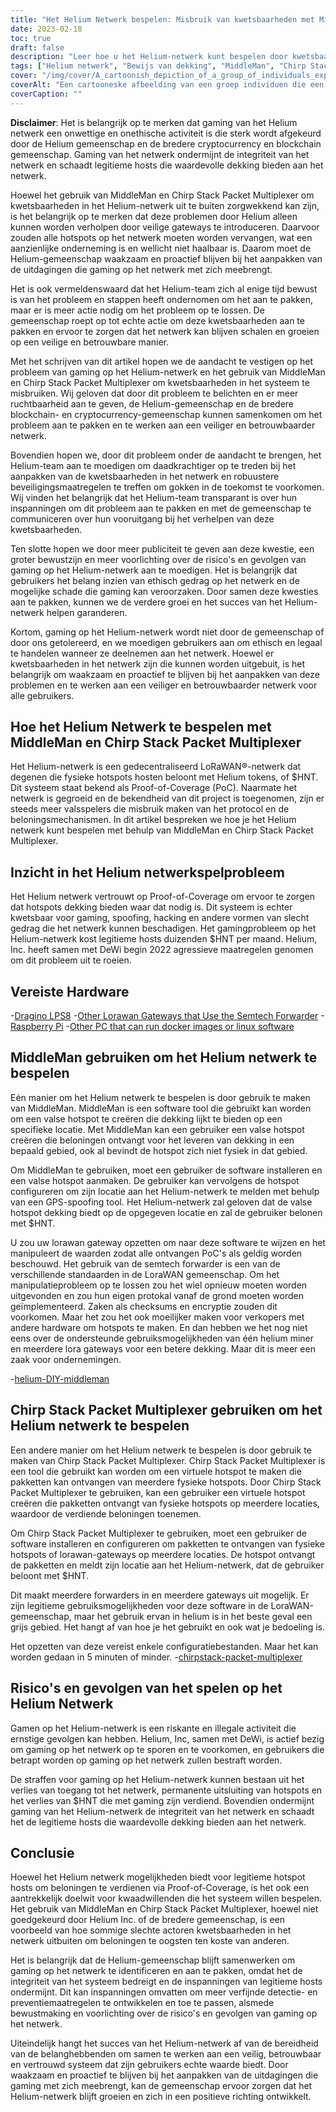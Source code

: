 ```yaml
---
title: "Het Helium Netwerk bespelen: Misbruik van kwetsbaarheden met MiddleMan en Chirp Stack Packet Multiplexer."
date: 2023-02-18
toc: true
draft: false
description: "Leer hoe u het Helium-netwerk kunt bespelen door kwetsbaarheden te misbruiken met MiddleMan en Chirp Stack Packet Multiplexer, en wat de risico's en gevolgen daarvan zijn."
tags: ["Helium netwerk", "Bewijs van dekking", "MiddleMan", "Chirp Stack Packet Multiplexer", "gaming", "kwetsbaarheden uitbuiten", "LoRaWAN-netwerk", "cryptocurrency", "blockchain", "gedecentraliseerd netwerk", "hotspots", "spoofing", "vreemdgaan", "illegale activiteit", "sancties", "integriteit van het netwerk", "beloningen", "kwaadwillende actoren", "netwerkbeveiliging", "legitieme gastheren"]
cover: "/img/cover/A_cartoonish_depiction_of_a_group_of_individuals_exploiting.png"
coverAlt: "Een cartooneske afbeelding van een groep individuen die een heliumballon exploiteren met een afbeelding van een LoRaWAN-gateway en MiddleMan of Chirp Stack Packet Multiplexer op de achtergrond."
coverCaption: ""
---
```


**Disclaimer**:
Het is belangrijk op te merken dat gaming van het Helium netwerk een onwettige en onethische activiteit is die sterk wordt afgekeurd door de Helium gemeenschap en de bredere cryptocurrency en blockchain gemeenschap. Gaming van het netwerk ondermijnt de integriteit van het netwerk en schaadt legitieme hosts die waardevolle dekking bieden aan het netwerk.

Hoewel het gebruik van MiddleMan en Chirp Stack Packet Multiplexer om kwetsbaarheden in het Helium-netwerk uit te buiten zorgwekkend kan zijn, is het belangrijk op te merken dat deze problemen door Helium alleen kunnen worden verholpen door veilige gateways te introduceren. Daarvoor zouden alle hotspots op het netwerk moeten worden vervangen, wat een aanzienlijke onderneming is en wellicht niet haalbaar is. Daarom moet de Helium-gemeenschap waakzaam en proactief blijven bij het aanpakken van de uitdagingen die gaming op het netwerk met zich meebrengt.

Het is ook vermeldenswaard dat het Helium-team zich al enige tijd bewust is van het probleem en stappen heeft ondernomen om het aan te pakken, maar er is meer actie nodig om het probleem op te lossen. De gemeenschap roept op tot echte actie om deze kwetsbaarheden aan te pakken en ervoor te zorgen dat het netwerk kan blijven schalen en groeien op een veilige en betrouwbare manier.

Met het schrijven van dit artikel hopen we de aandacht te vestigen op het probleem van gaming op het Helium-netwerk en het gebruik van MiddleMan en Chirp Stack Packet Multiplexer om kwetsbaarheden in het systeem te misbruiken. Wij geloven dat door dit probleem te belichten en er meer ruchtbaarheid aan te geven, de Helium-gemeenschap en de bredere blockchain- en cryptocurrency-gemeenschap kunnen samenkomen om het probleem aan te pakken en te werken aan een veiliger en betrouwbaarder netwerk.

Bovendien hopen we, door dit probleem onder de aandacht te brengen, het Helium-team aan te moedigen om daadkrachtiger op te treden bij het aanpakken van de kwetsbaarheden in het netwerk en robuustere beveiligingsmaatregelen te treffen om gokken in de toekomst te voorkomen. Wij vinden het belangrijk dat het Helium-team transparant is over hun inspanningen om dit probleem aan te pakken en met de gemeenschap te communiceren over hun vooruitgang bij het verhelpen van deze kwetsbaarheden.

Ten slotte hopen we door meer publiciteit te geven aan deze kwestie, een groter bewustzijn en meer voorlichting over de risico's en gevolgen van gaming op het Helium-netwerk aan te moedigen. Het is belangrijk dat gebruikers het belang inzien van ethisch gedrag op het netwerk en de mogelijke schade die gaming kan veroorzaken. Door samen deze kwesties aan te pakken, kunnen we de verdere groei en het succes van het Helium-netwerk helpen garanderen.

Kortom, gaming op het Helium-netwerk wordt niet door de gemeenschap of door ons getolereerd, en we moedigen gebruikers aan om ethisch en legaal te handelen wanneer ze deelnemen aan het netwerk. Hoewel er kwetsbaarheden in het netwerk zijn die kunnen worden uitgebuit, is het belangrijk om waakzaam en proactief te blijven bij het aanpakken van deze problemen en te werken aan een veiliger en betrouwbaarder netwerk voor alle gebruikers.

## Hoe het Helium Netwerk te bespelen met MiddleMan en Chirp Stack Packet Multiplexer
Het Helium-netwerk is een gedecentraliseerd LoRaWAN®-netwerk dat degenen die fysieke hotspots hosten beloont met Helium tokens, of $HNT. Dit systeem staat bekend als Proof-of-Coverage (PoC). Naarmate het netwerk is gegroeid en de bekendheid van dit project is toegenomen, zijn er steeds meer valsspelers die misbruik maken van het protocol en de beloningsmechanismen. In dit artikel bespreken we hoe je het Helium netwerk kunt bespelen met behulp van MiddleMan en Chirp Stack Packet Multiplexer.

## Inzicht in het Helium netwerkspelprobleem
Het Helium netwerk vertrouwt op Proof-of-Coverage om ervoor te zorgen dat hotspots dekking bieden waar dat nodig is. Dit systeem is echter kwetsbaar voor gaming, spoofing, hacking en andere vormen van slecht gedrag die het netwerk kunnen beschadigen. Het gamingprobleem op het Helium-netwerk kost legitieme hosts duizenden $HNT per maand. Helium, Inc. heeft samen met DeWi begin 2022 agressieve maatregelen genomen om dit probleem uit te roeien.

## Vereiste Hardware
-[Dragino LPS8](https://www.ebay.com/sch/i.html?_nkw=dragino+lps8)
-[Other Lorawan Gateways that Use the Semtech Forwarder](https://amzn.to/41bcskb)
-[Raspberry Pi](https://amzn.to/3KjFCYp)
-[Other PC that can run docker images or linux software](https://amzn.to/3YkFhcj)

## MiddleMan gebruiken om het Helium netwerk te bespelen
Eén manier om het Helium netwerk te bespelen is door gebruik te maken van MiddleMan. MiddleMan is een software tool die gebruikt kan worden om een valse hotspot te creëren die dekking lijkt te bieden op een specifieke locatie. Met MiddleMan kan een gebruiker een valse hotspot creëren die beloningen ontvangt voor het leveren van dekking in een bepaald gebied, ook al bevindt de hotspot zich niet fysiek in dat gebied.

Om MiddleMan te gebruiken, moet een gebruiker de software installeren en een valse hotspot aanmaken. De gebruiker kan vervolgens de hotspot configureren om zijn locatie aan het Helium-netwerk te melden met behulp van een GPS-spoofing tool. Het Helium-netwerk zal geloven dat de valse hotspot dekking biedt op de opgegeven locatie en zal de gebruiker belonen met $HNT.

U zou uw lorawan gateway opzetten om naar deze software te wijzen en het manipuleert de waarden zodat alle ontvangen PoC's als geldig worden beschouwd.  Het gebruik van de semtech forwarder is een van de verschillende standaarden in de LoraWAN gemeenschap. Om het manipulatieprobleem op te lossen zou het wiel opnieuw moeten worden uitgevonden en zou hun eigen protokal vanaf de grond moeten worden geïmplementeerd. Zaken als checksums en encryptie zouden dit voorkomen. Maar het zou het ook moeilijker maken voor verkopers met andere hardware om hotspots te maken. En dan hebben we het nog niet eens over de ondersteunde gebruiksmogelijkheden van één helium miner en meerdere lora gateways voor een betere dekking. Maar dit is meer een zaak voor ondernemingen.

 -[helium-DIY-middleman](https://github.com/curiousfokker/helium-DIY-middleman)

## Chirp Stack Packet Multiplexer gebruiken om het Helium netwerk te bespelen
Een andere manier om het Helium netwerk te bespelen is door gebruik te maken van Chirp Stack Packet Multiplexer. Chirp Stack Packet Multiplexer is een tool die gebruikt kan worden om een virtuele hotspot te maken die pakketten kan ontvangen van meerdere fysieke hotspots. Door Chirp Stack Packet Multiplexer te gebruiken, kan een gebruiker een virtuele hotspot creëren die pakketten ontvangt van fysieke hotspots op meerdere locaties, waardoor de verdiende beloningen toenemen.

Om Chirp Stack Packet Multiplexer te gebruiken, moet een gebruiker de software installeren en configureren om pakketten te ontvangen van fysieke hotspots of lorawan-gateways op meerdere locaties. De hotspot ontvangt de pakketten en meldt zijn locatie aan het Helium-netwerk, dat de gebruiker beloont met $HNT.

Dit maakt meerdere forwarders in en meerdere gateways uit mogelijk. Er zijn legitieme gebruiksmogelijkheden voor deze software in de LoraWAN-gemeenschap, maar het gebruik ervan in helium is in het beste geval een grijs gebied. Het hangt af van hoe je het gebruikt en ook wat je bedoeling is.

Het opzetten van deze vereist enkele configuratiebestanden. Maar het kan worden gedaan in 5 minuten of minder.
-[chirpstack-packet-multiplexer](https://github.com/brocaar/chirpstack-packet-multiplexer)


## Risico's en gevolgen van het spelen op het Helium Netwerk
Gamen op het Helium-netwerk is een riskante en illegale activiteit die ernstige gevolgen kan hebben. Helium, Inc, samen met DeWi, is actief bezig om gaming op het netwerk op te sporen en te voorkomen, en gebruikers die betrapt worden op gaming op het netwerk zullen bestraft worden.

De straffen voor gaming op het Helium-netwerk kunnen bestaan uit het verlies van toegang tot het netwerk, permanente uitsluiting van hotspots en het verlies van $HNT die met gaming zijn verdiend. Bovendien ondermijnt gaming van het Helium-netwerk de integriteit van het netwerk en schaadt het de legitieme hosts die waardevolle dekking bieden aan het netwerk.

## Conclusie
Hoewel het Helium netwerk mogelijkheden biedt voor legitieme hotspot hosts om beloningen te verdienen via Proof-of-Coverage, is het ook een aantrekkelijk doelwit voor kwaadwillenden die het systeem willen bespelen. Het gebruik van MiddleMan en Chirp Stack Packet Multiplexer, hoewel niet goedgekeurd door Helium Inc. of de bredere gemeenschap, is een voorbeeld van hoe sommige slechte actoren kwetsbaarheden in het netwerk uitbuiten om beloningen te oogsten ten koste van anderen.

Het is belangrijk dat de Helium-gemeenschap blijft samenwerken om gaming op het netwerk te identificeren en aan te pakken, omdat het de integriteit van het systeem bedreigt en de inspanningen van legitieme hosts ondermijnt. Dit kan inspanningen omvatten om meer verfijnde detectie- en preventiemaatregelen te ontwikkelen en toe te passen, alsmede bewustmaking en voorlichting over de risico's en gevolgen van gaming op het netwerk.

Uiteindelijk hangt het succes van het Helium-netwerk af van de bereidheid van de belanghebbenden om samen te werken aan een veilig, betrouwbaar en vertrouwd systeem dat zijn gebruikers echte waarde biedt. Door waakzaam en proactief te blijven bij het aanpakken van de uitdagingen die gaming met zich meebrengt, kan de gemeenschap ervoor zorgen dat het Helium-netwerk blijft groeien en zich in een positieve richting ontwikkelt.